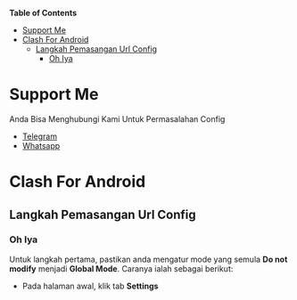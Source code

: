 **Table of Contents**

- [Support Me](#support-me)
- [Clash For Android](#clash-for-android)
  - [Langkah Pemasangan Url Config](#langkah-pemasangan-url-config)
    - [Oh Iya](#oh-iya)

# Support Me
Anda Bisa Menghubungi Kami Untuk Permasalahan Config
- [Telegram](https://t.me/AfthonPc)
- [Whatsapp](https://wa.me/6285334821022)

# Clash For Android
## Langkah Pemasangan Url Config
   ### Oh Iya
Untuk langkah pertama, pastikan anda mengatur mode yang semula **Do not modify** menjadi **Global Mode**. Caranya ialah sebagai berikut:
* Pada halaman awal, klik tab **Settings**
